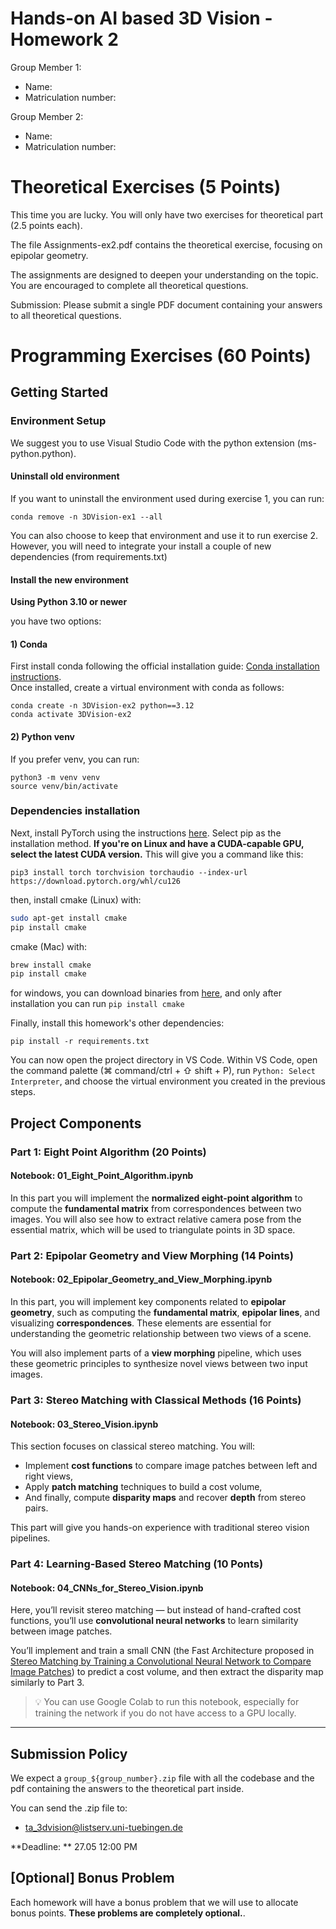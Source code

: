 # Hands-on AI based 3D Vision - Homework 2

Group Member 1:
- Name:
- Matriculation number: 

Group Member 2: 
- Name: 
- Matriculation number:   


# Theoretical Exercises (5 Points)
This time you are lucky. You will only have two exercises for theoretical part (2.5 points each).

The file Assignments-ex2.pdf contains the theoretical exercise, focusing on epipolar geometry.

The assignments are designed to deepen your understanding on the topic. You are encouraged to complete all theoretical questions. 

Submission: Please submit a single PDF document containing your answers to all theoretical questions.

# Programming Exercises (60 Points)

## Getting Started

### Environment Setup

We suggest you to use Visual Studio Code with the python extension (ms-python.python).

#### Uninstall old environment
If you want to uninstall the environment used during exercise 1, you can run:
```
conda remove -n 3DVision-ex1 --all
```

You can also choose to keep that environment and use it to run exercise 2. However, you will need to integrate your install a couple of new dependencies (from requirements.txt)


#### Install the new environment

**Using Python 3.10 or newer** 

you have two options:

#### 1) Conda
First install conda following the official installation guide: [Conda installation instructions](https://www.anaconda.com/docs/getting-started/miniconda/install).<br>
Once installed, create a virtual environment with conda as follows:
```
conda create -n 3DVision-ex2 python==3.12
conda activate 3DVision-ex2
```

#### 2) Python venv

If you prefer venv, you can run:
```
python3 -m venv venv
source venv/bin/activate
```

### Dependencies installation

Next, install PyTorch using the instructions [here](https://pytorch.org/get-started/locally/). Select pip as the installation method. **If you're on Linux and have a CUDA-capable GPU, select the latest CUDA version.** This will give you a command like this:

```
pip3 install torch torchvision torchaudio --index-url https://download.pytorch.org/whl/cu126
```

then, install cmake (Linux) with:
```bash
sudo apt-get install cmake
pip install cmake
```
cmake (Mac) with:
```bash
brew install cmake
pip install cmake
```

for windows, you can download binaries from [here](https://cmake.org/download/), and only after installation you can run `pip install cmake`

Finally, install this homework's other dependencies:

```
pip install -r requirements.txt
```

You can now open the project directory in VS Code. Within VS Code, open the command palette (<key>⌘ command</key>/<key>ctrl</key> + <key>⇧ shift</key> + <key>P</key>), run `Python: Select Interpreter`, and choose the virtual environment you created in the previous steps.

## Project Components

### Part 1: Eight Point Algorithm (20 Points)
#### **Notebook**: 01_Eight_Point_Algorithm.ipynb

In this part you will implement the **normalized eight-point algorithm** to compute the **fundamental matrix** from correspondences between two images. You will also see how to extract relative camera pose from the essential matrix, which will be used to triangulate points in 3D space.

### Part 2: Epipolar Geometry and View Morphing (14 Points)

#### **Notebook**: 02_Epipolar_Geometry_and_View_Morphing.ipynb

In this part, you will implement key components related to **epipolar geometry**, such as computing the **fundamental matrix**, **epipolar lines**, and visualizing **correspondences**. These elements are essential for understanding the geometric relationship between two views of a scene.

You will also implement parts of a **view morphing** pipeline, which uses these geometric principles to synthesize novel views between two input images.

### Part 3: Stereo Matching with Classical Methods (16 Points)

#### **Notebook**: 03_Stereo_Vision.ipynb

This section focuses on classical stereo matching. You will:
- Implement **cost functions** to compare image patches between left and right views,
- Apply **patch matching** techniques to build a cost volume,
- And finally, compute **disparity maps** and recover **depth** from stereo pairs.

This part will give you hands-on experience with traditional stereo vision pipelines.

### Part 4: Learning-Based Stereo Matching (10 Ponts)

#### **Notebook**: 04_CNNs_for_Stereo_Vision.ipynb

Here, you’ll revisit stereo matching — but instead of hand-crafted cost functions, you’ll use **convolutional neural networks** to learn similarity between image patches.

You’ll implement and train a small CNN (the Fast Architecture proposed in [Stereo Matching by Training a Convolutional Neural Network to Compare Image Patches](https://arxiv.org/abs/1510.05970)) to predict a cost volume, and then extract the disparity map similarly to Part 3.

> 💡 You can use Google Colab to run this notebook, especially for training the network if you do not have access to a GPU locally.


--------------------------------------

## Submission Policy

We expect a `group_${group_number}.zip` file with all the codebase and the pdf containing the answers to the theoretical part inside.

You can send the .zip file to:
- ta_3dvision@listserv.uni-tuebingen.de

**Deadline: ** 27.05 12:00 PM

## [Optional] Bonus Problem

Each homework will have a bonus problem that we will use to allocate bonus points. **These problems are completely optional.**.